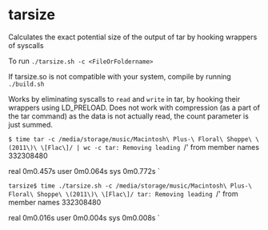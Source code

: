 # tarsize
Calculates the exact potential size of the output of tar by hooking wrappers of syscalls

To run `./tarsize.sh -c <FileOrFoldername>`

If tarsize.so is not compatible with your system, compile by running `./build.sh`

Works by eliminating syscalls to `read` and `write` in tar, by hooking their wrappers using LD_PRELOAD. Does not work with compression (as a part of the tar command) as the data is not actually read, the count parameter is just summed.

`$ time tar -c /media/storage/music/Macintosh\ Plus-\ Floral\ Shoppe\ \(2011\)\ \[Flac\]/ | wc -c
tar: Removing leading `/' from member names
332308480

real    0m0.457s
user    0m0.064s
sys     0m0.772s
`

`tarsize$ time ./tarsize.sh -c /media/storage/music/Macintosh\ Plus-\ Floral\ Shoppe\ \(2011\)\ \[Flac\]/
tar: Removing leading `/' from member names
332308480

real    0m0.016s
user    0m0.004s
sys     0m0.008s
`
